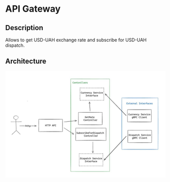 # API Gateway

## Description

Allows to get USD-UAH exchange rate and subscribe for USD-UAH dispatch.

## Architecture

![gateway-architecture](./docs/gateway-architecture.jpg)
